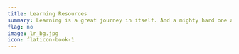 ```yaml
---
title: Learning Resources
summary: Learning is a great journey in itself. And a mighty hard one at that. So much to learn and so many paths to choose that it leaves us confused at times. I get many questions regarding how I learned myself? Or which books I find good? Here are my recommendations
flag: no
image: lr_bg.jpg
icon: flaticon-book-1
---     
```

         